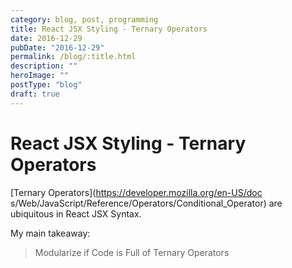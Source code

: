 ```yaml
---
category: blog, post, programming
title: React JSX Styling - Ternary Operators
date: 2016-12-29
pubDate: "2016-12-29"
permalink: /blog/:title.html
description: ""
heroImage: ""
postType: "blog"
draft: true
---
```


# React JSX Styling - Ternary Operators

[Ternary Operators](https://developer.mozilla.org/en-US/doc    s/Web/JavaScript/Reference/Operators/Conditional_Operator) are ubiquitous in React JSX Syntax.

My main takeaway:

> Modularize if Code is Full of Ternary Operators
